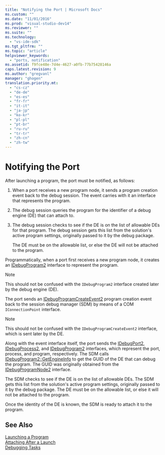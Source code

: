 ```yaml
---
title: "Notifying the Port | Microsoft Docs"
ms.custom: ""
ms.date: "11/01/2016"
ms.prod: "visual-studio-dev14"
ms.reviewer: ""
ms.suite: ""
ms.technology: 
  - "vs-ide-sdk"
ms.tgt_pltfrm: ""
ms.topic: "article"
helpviewer_keywords: 
  - "ports, notification"
ms.assetid: f9fce48e-7d4e-4627-a0fb-77b75428146a
caps.latest.revision: 9
ms.author: "gregvanl"
manager: "ghogen"
translation.priority.mt: 
  - "cs-cz"
  - "de-de"
  - "es-es"
  - "fr-fr"
  - "it-it"
  - "ja-jp"
  - "ko-kr"
  - "pl-pl"
  - "pt-br"
  - "ru-ru"
  - "tr-tr"
  - "zh-cn"
  - "zh-tw"
---
```

# Notifying the Port
After launching a program, the port must be notified, as follows:  
  
1.  When a port receives a new program node, it sends a program creation event back to the debug session. The event carries with it an interface that represents the program.  
  
2.  The debug session queries the program for the identifier of a debug engine (DE) that can attach to.  
  
3.  The debug session checks to see if the DE is on the list of allowable DEs for that program. The debug session gets this list from the solution's active program settings, originally passed to it by the debug package.  
  
     The DE must be on the allowable list, or else the DE will not be attached to the program.  
  
 Programmatically, when a port first receives a new program node, it creates an [IDebugProgram2](../../extensibility/debugger/reference/idebugprogram2.md) interface to represent the program.  
  
> [!NOTE]
>  This should not be confused with the `IDebugProgram2` interface created later by the debug engine (DE).  
  
 The port sends an [IDebugProgramCreateEvent2](../../extensibility/debugger/reference/idebugprogramcreateevent2.md) program creation event back to the session debug manager (SDM) by means of a COM `IConnectionPoint` interface.  
  
> [!NOTE]
>  This should not be confused with the `IDebugProgramCreateEvent2` interface, which is sent later by the DE.  
  
 Along with the event interface itself, the port sends the [IDebugPort2](../../extensibility/debugger/reference/idebugport2.md), [IDebugProcess2](../../extensibility/debugger/reference/idebugprocess2.md), and [IDebugProgram2](../../extensibility/debugger/reference/idebugprogram2.md) interfaces, which represent the port, process, and program, respectively. The SDM calls [IDebugProgram2::GetEngineInfo](../../extensibility/debugger/reference/idebugprogram2-getengineinfo.md) to get the GUID of the DE that can debug the program. The GUID was originally obtained from the [IDebugProgramNode2](../../extensibility/debugger/reference/idebugprogramnode2.md) interface.  
  
 The SDM checks to see if the DE is on the list of allowable DEs. The SDM gets this list from the solution's active program settings, originally passed to it by the debug package. The DE must be on the allowable list, or else it will not be attached to the program.  
  
 Once the identity of the DE is known, the SDM is ready to attach it to the program.  
  
## See Also  
 [Launching a Program](../../extensibility/debugger/launching-a-program.md)   
 [Attaching After a Launch](../../extensibility/debugger/attaching-after-a-launch.md)   
 [Debugging Tasks](../../extensibility/debugger/debugging-tasks.md)